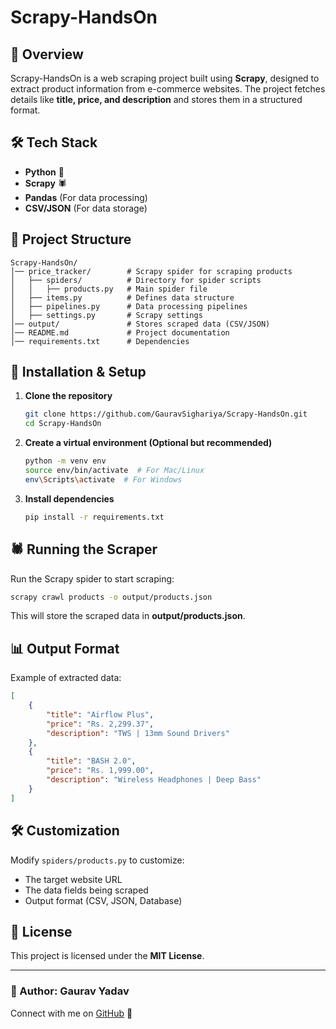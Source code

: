 # Scrapy-HandsOn

## 📌 Overview
Scrapy-HandsOn is a web scraping project built using **Scrapy**, designed to extract product information from e-commerce websites. The project fetches details like **title, price, and description** and stores them in a structured format.

## 🛠️ Tech Stack
- **Python** 🐍
- **Scrapy** 🕷️
- **Pandas** (For data processing)
- **CSV/JSON** (For data storage)

## 📂 Project Structure
```
Scrapy-HandsOn/
│── price_tracker/        # Scrapy spider for scraping products
│   ├── spiders/          # Directory for spider scripts
│   │   ├── products.py   # Main spider file
│   ├── items.py          # Defines data structure
│   ├── pipelines.py      # Data processing pipelines
│   ├── settings.py       # Scrapy settings
│── output/               # Stores scraped data (CSV/JSON)
│── README.md             # Project documentation
│── requirements.txt      # Dependencies
```

## 🚀 Installation & Setup
1. **Clone the repository**
   ```sh
   git clone https://github.com/GauravSighariya/Scrapy-HandsOn.git
   cd Scrapy-HandsOn
   ```

2. **Create a virtual environment (Optional but recommended)**
   ```sh
   python -m venv env
   source env/bin/activate  # For Mac/Linux
   env\Scripts\activate  # For Windows
   ```

3. **Install dependencies**
   ```sh
   pip install -r requirements.txt
   ```

## 🕷️ Running the Scraper
Run the Scrapy spider to start scraping:
```sh
scrapy crawl products -o output/products.json
```
This will store the scraped data in **output/products.json**.

## 📊 Output Format
Example of extracted data:
```json
[
    {
        "title": "Airflow Plus",
        "price": "Rs. 2,299.37",
        "description": "TWS | 13mm Sound Drivers"
    },
    {
        "title": "BASH 2.0",
        "price": "Rs. 1,999.00",
        "description": "Wireless Headphones | Deep Bass"
    }
]
```

## 🛠️ Customization
Modify `spiders/products.py` to customize:
- The target website URL
- The data fields being scraped
- Output format (CSV, JSON, Database)

## 📜 License
This project is licensed under the **MIT License**.

---
### 🎯 Author: **Gaurav Yadav**  
Connect with me on [GitHub](https://github.com/GauravSighariya) 🚀

